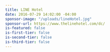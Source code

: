 ```yaml
---
title: LINE Hotel
date: 2016-07-29 14:02:00 -04:00
sponsor-image: "/uploads/lineHotel.jpg"
sponsor-url: https://www.thelinehotel.com/dc/
is-featured: false
is-first-tier: false
is-second-tier: false
is-third-tier: false
---
```


